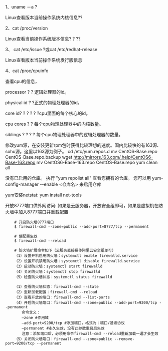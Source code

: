 1、uname －a ?

Linux查看版本当前操作系统内核信息??

2、cat /proc/version

Linux查看当前操作系统版本信息? ? ??

3、 cat /etc/issue ?或cat /etc/redhat-release

Linux查看版本当前操作系统发行版信息

4、cat /proc/cpuinfo

查看cpu的信息，

processor ? ? 逻辑处理器的id。

physical id ? ?正式的物理处理器的id。

core id? ? ? ? ? ?cpu里面的每个核心的id。

cpu cores ? ? 每个cpu物理处理器中的内核数量。

siblings ? ? ? ? 每个cpu物理处理器中的逻辑处理器的数量。


修改yum源，在安装更新rpm包时获得比较理想的速度。国内比较快的有163源、sohu源。这里以163源为例子。
cd /etc/yum.repos.d
mv CentOS-Base.repo CentOS-Base.repo.backup
wget http://mirrors.163.com/.help/CentOS6-Base-163.repo
mv CentOS6-Base-163.repo CentOS-Base.repo
yum clean all

没有已启用的仓库。 执行 "yum repolist all" 查看您拥有的仓库。
您可以用 yum-config-manager --enable &lt;仓库名&gt; 来启用仓库

yum安装netstat:
yum install net-tools


开放8777端口供外网访问:
如果是云服务器，开放安全组即可，如果是虚拟机在防火墙中加入8777端口并重载配置

        # 开启防火墙8777端口
        $ firewall-cmd --zone=public --add-port=8777/tcp --permanent
        
        # 使配置生效
        $ firewall-cmd --reload
        
        # 防火墙扩展命令如下（云服务直接操作阿里云安全组即可）
        （1）设置开机启用防火墙：systemctl enable firewalld.service
        （2）设置开机禁用防火墙：systemctl disable firewalld.service
        （3）启动防火墙：systemctl start firewalld
        （4）关闭防火墙：systemctl stop firewalld
        （5）检查防火墙状态：systemctl status firewalld 
        
        （1）查看防火墙状态：firewall-cmd --state
        （2）重新加载配置：firewall-cmd --reload
        （3）查看开放的端口：firewall-cmd --list-ports
        （4）开启防火墙端口：firewall-cmd --zone=public --add-port=9200/tcp --permanent
        　　命令含义：
        　　–zone #作用域
        　　–add-port=9200/tcp #添加端口，格式为：端口/通讯协议
        　　–permanent #永久生效，没有此参数重启后失效
        　　注意：添加端口后，必须用命令firewall-cmd --reload重新加载一遍才会生效
        （5）关闭防火墙端口：firewall-cmd --zone=public --remove-port=9200/tcp --permanent

 
